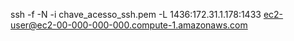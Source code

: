 ssh -f -N -i chave_acesso_ssh.pem -L 1436:172.31.1.178:1433 ec2-user@ec2-00-000-000-000.compute-1.amazonaws.com